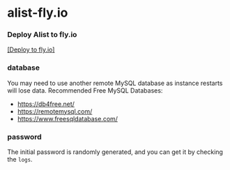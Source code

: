 # alist-fly.io

### Deploy Alist to fly.io
[[Deploy to fly.io]](https://fly.io/dashboard/personal/launch)

### database
You may need to use another remote MySQL database as instance restarts will lose data.
Recommended Free MySQL Databases:
- https://db4free.net/
- https://remotemysql.com/
- https://www.freesqldatabase.com/

### password
The initial password is randomly generated, and you can get it by checking the `logs`.
